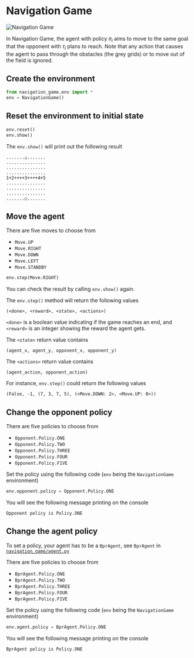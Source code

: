 # Navigation Game

![Navigation Game](https://hackmd.io/_uploads/By-3lQ5qh.png)

In Navigation Game, the agent with policy $\pi_i$ aims to move to the same goal that the opponent with $\tau_i$ plans to reach. Note that any action that causes the agent to pass through the obstacles (the grey grids) or to move out of the field is ignored.

## Create the environment

```python
from navigation_game.env import *
env = NavigationGame()
```

## Reset the environment to initial state

```python
env.reset()
env.show()
```

The `env.show()` will print out the following result

```
.......△.......
...............
...............
...............
1+2++++3++++4+5
...............
...............
...............
.......○.......
```

## Move the agent

There are five moves to choose from

- `Move.UP`
- `Move.RIGHT`
- `Move.DOWN`
- `Move.LEFT`
- `Move.STANDBY`

```python
env.step(Move.RIGHT)
```

You can check the result by calling `env.show()` again.

The `env.step()` method will return the following values

```
(<done>, <reward>, <state>, <actions>)
```

`<done>` is a boolean value indicating if the game reaches an end, and `<reward>` is an integer showing the reward the agent gets.

The `<state>` return value contains

```
(agent_x, agent_y, opponent_x, opponent_y)
```

The `<actions>` return value contains

```
(agent_action, opponent_action)
```

For instance, `env.step()` could return the following values

```
(False, -1, (7, 3, 7, 5), (<Move.DOWN: 2>, <Move.UP: 0>))
```

## Change the opponent policy

There are five policies to choose from

- `Opponent.Policy.ONE`
- `Opponent.Policy.TWO`
- `Opponent.Policy.THREE`
- `Opponent.Policy.FOUR`
- `Opponent.Policy.FIVE`

Set the policy using the following code (`env` being the `NavigationGame` environment)

```python
env.opponent.policy = Opponent.Policy.ONE
```

You will see the following message printing on the console

```
Opponent policy is Policy.ONE
```

## Change the agent policy

To set a policy, your agent has to be a `BprAgent`, see `BprAgent` in [`navigation_game/agent.py`](https://github.com/jerry871002/bayesian-strategy-inference/blob/master/src/navigation_game/agent.py)

There are five policies to choose from

- `BprAgent.Policy.ONE`
- `BprAgent.Policy.TWO`
- `BprAgent.Policy.THREE`
- `BprAgent.Policy.FOUR`
- `BprAgent.Policy.FIVE`

Set the policy using the following code (`env` being the `NavigationGame` environment)

```python
env.agent.policy = BprAgent.Policy.ONE
```

You will see the following message printing on the console

```
BprAgent policy is Policy.ONE
```
